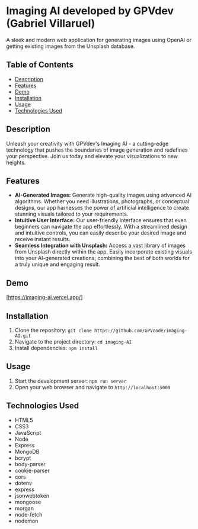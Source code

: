 # Imaging AI developed by GPVdev (Gabriel Villaruel)

A sleek and modern web application for generating images using OpenAI or getting existing images from the Unsplash database.

## Table of Contents

- [Description](#description)
- [Features](#features)
- [Demo](#demo)
- [Installation](#installation)
- [Usage](#usage)
- [Technologies Used](#technologies-used)

## Description

Unleash your creativity with GPVdev's Imaging AI - a cutting-edge technology that pushes the boundaries of image generation and redefines your perspective. Join us today and elevate your visualizations to new heights.

## Features

- **AI-Generated Images:** Generate high-quality images using advanced AI algorithms. Whether you need illustrations, photographs, or conceptual designs, our app harnesses the power of artificial intelligence to create stunning visuals tailored to your requirements.
- **Intuitive User Interface:** Our user-friendly interface ensures that even beginners can navigate the app effortlessly. With a streamlined design and intuitive controls, you can easily describe your desired image and receive instant results.
- **Seamless Integration with Unsplash:** Access a vast library of images from Unsplash directly within the app. Easily incorporate existing visuals into your AI-generated creations, combining the best of both worlds for a truly unique and engaging result.

## Demo

[https://imaging-ai.vercel.app/]

## Installation

1. Clone the repository: `git clone https://github.com/GPVcode/imaging-AI.git`
2. Navigate to the project directory: `cd imaging-AI`
3. Install dependencies: `npm install`

## Usage

1. Start the development server: `npm run server`
2. Open your web browser and navigate to `http://localhost:5000`


## Technologies Used

- HTML5
- CSS3
- JavaScript
- Node
- Express
- MongoDB
- bcrypt
- body-parser
- cookie-parser
- cors
- dotenv
- express
- jsonwebtoken
- mongoose
- morgan
- node-fetch
- nodemon

